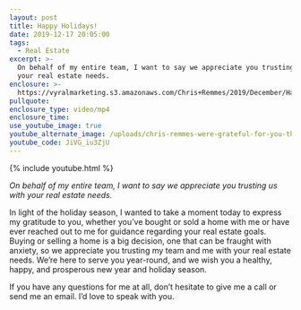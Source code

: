 ```yaml
---
layout: post
title: Happy Holidays!
date: 2019-12-17 20:05:00
tags:
  - Real Estate
excerpt: >-
  On behalf of my entire team, I want to say we appreciate you trusting us with
  your real estate needs.
enclosure: >-
  https://vyralmarketing.s3.amazonaws.com/Chris+Remmes/2019/December/Happy+Holidays!+(1).mp4
pullquote:
enclosure_type: video/mp4
enclosure_time:
use_youtube_image: true
youtube_alternate_image: /uploads/chris-remmes-were-grateful-for-you-this-holiday-season-youtube.jpg
youtube_code: JiVG_iu3ZjU
---
```


{% include youtube.html %}

*On behalf of my entire team, I want to say we appreciate you trusting us with your real estate needs.*

In light of the holiday season, I wanted to take a moment today to express my gratitude to you, whether you’ve bought or sold a home with me or have ever reached out to me for guidance regarding your real estate goals. Buying or selling a home is a big decision, one that can be fraught with anxiety, so we appreciate you trusting my team and me with your real estate needs. We’re here to serve you year-round, and we wish you a healthy, happy, and prosperous new year and holiday season.

If you have any questions for me at all, don’t hesitate to give me a call or send me an email. I’d love to speak with you.&nbsp;